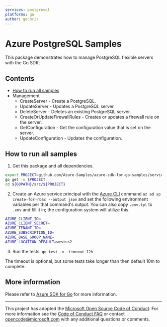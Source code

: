 ```yaml
---
services: postgresql
platforms: go
author: gechris
---
```


# Azure PostgreSQL Samples

This package demonstrates how to manage PostgreSQL flexible servers with the Go SDK.

## Contents

* [How to run all samples](#run)
* Management
    * CreateServer - Create a PostgreSQL.
    * UpdateServer - Updates a PostgreSQL server.
    * DeleteServer - Deletes an existing PostgreSQL server.
    * CreateOrUpdateFirewallRules - Creates or updates a firewall rule on the server.
    * GetConfiguration - Get the configuration value that is set on the server.
    * UpdateConfiguration - Updates the configuration.


<a id="run"></a>
## How to run all samples

1. Get this package and all dependencies.

  ```bash
  export PROJECT=github.com/Azure-Samples/azure-sdk-for-go-samples/services/postgresql
  go get -u $PROJECT
  cd ${GOPATH}/src/${PROJECT}
  ```
2. Create an Azure service principal with the [Azure CLI](https://docs.microsoft.com/en-us/cli/azure/get-started-with-azure-cli) command `az ad sp create-for-rbac --output json` and set the following environment variables per that command's output. You can also copy `.env.tpl` to `.env` and fill it in; the configuration system will utilize this.

  ```bash
  AZURE_CLIENT_ID=
  AZURE_CLIENT_SECRET=
  AZURE_TENANT_ID=
  AZURE_SUBSCRIPTION_ID=
  AZURE_BASE_GROUP_NAME=
  AZURE_LOCATION_DEFAULT=westus2
  ```

3. Run the tests: `go test -v -timeout 12h`

  The timeout is optional, but some tests take longer than then default 10m to complete.

<a id="info"></a>
## More information

Please refer to [Azure SDK for Go](https://github.com/Azure/azure-sdk-for-go)
for more information.

---

This project has adopted the [Microsoft Open Source Code of
Conduct](https://opensource.microsoft.com/codeofconduct/). For more information
see the [Code of Conduct
FAQ](https://opensource.microsoft.com/codeofconduct/faq/) or contact
[opencode@microsoft.com](mailto:opencode@microsoft.com) with any additional
questions or comments.